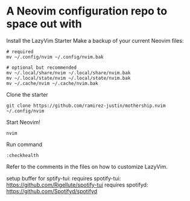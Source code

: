 

# A Neovim configuration repo to space out with

Install the LazyVim Starter
Make a backup of your current Neovim files:

    # required
    mv ~/.config/nvim ~/.config/nvim.bak

    # optional but recommended
    mv ~/.local/share/nvim ~/.local/share/nvim.bak
    mv ~/.local/state/nvim ~/.local/state/nvim.bak
    mv ~/.cache/nvim ~/.cache/nvim.bak

Clone the starter

    git clone https://github.com/ramirez-justin/mothership.nvim ~/.config/nvim

Start Neovim!

    nvim

Run command
```
:checkhealth
```

Refer to the comments in the files on how to customize LazyVim.

setup buffer for sptify-tui:
  requires spotify-tui: https://github.com/Rigellute/spotify-tui
  requires spotifyd: https://github.com/Spotifyd/spotifyd

